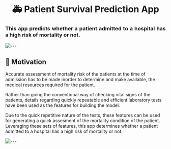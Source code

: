  <h1 align='center'> 🚑 Patient Survival Prediction App </h1>



<h3 align='justify'> This app predicts whether a patient admitted to a hospital has a high risk of mortality or not. </h3>


 



![---](https://raw.githubusercontent.com/andreasbm/readme/master/assets/lines/aqua.png)


<h2 id="motivation" > 🎯 Motivation </h2>

Accurate assessment of mortality risk of the patients at the time of admission has to be made inorder to determine and make available, the medical resources required for the patient.

  Rather than going the conventional way of checking vital signs of the patients, details regarding quickly repeatable and efficient laboratory tests have been used as the features for building the model.  
  
  Due to the quick repetitive nature of the tests, these features can be used for generating a quick assesment of the mortality condition of the patient. Leveraging these sets of features, this app determines whether a patient admitted to a hospital has a high risk of mortality
or not.

![---](https://raw.githubusercontent.com/andreasbm/readme/master/assets/lines/aqua.png)

